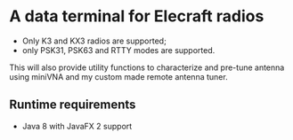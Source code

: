 # A data terminal for Elecraft radios

- Only K3 and KX3 radios are supported;
- only PSK31, PSK63 and RTTY modes are supported.

This will also provide utility functions to characterize
and pre-tune antenna using miniVNA and my custom made
remote antenna tuner.

## Runtime requirements

- Java 8 with JavaFX 2 support

